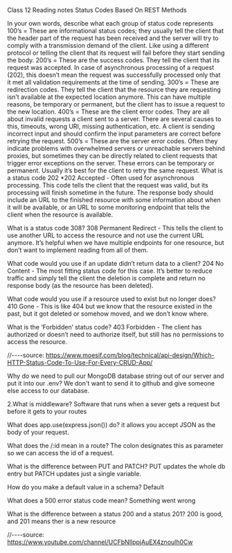 Class 12 Reading notes
Status Codes Based On REST Methods

In your own words, describe what each group of status code represents
100’s = These are informational status codes; they usually tell the client that the header part of the request has been received and the server will try to comply with a transmission demand of the client. Like using a different protocol or telling the client that its request will fail before they start sending the body.
200’s = These are the success codes. They tell the client that its request was accepted. In case of asynchronous processing of a request (202), this doesn’t mean the request was successfully processed only that it met all validation requirements at the time of sending.
300’s = These are redirection codes. They tell the client that the resource they are requesting isn’t available at the expected location anymore. This can have multiple reasons, be temporary or permanent, but the client has to issue a request to the new location.
400’s = These are the client error codes. They are all about invalid requests a client sent to a server. There are several causes to this, timeouts, wrong URI, missing authentication, etc. A client is sending incorrect input and should confirm the input parameters are correct before retrying the request.
500’s = These are the server error codes. Often they indicate problems with overwhelmed servers or unreachable servers behind proxies, but sometimes they can be directly related to client requests that trigger error exceptions on the server. These errors can be temporary or permanent. Usually it’s best for the client to retry the same request.
What is a status code 202 *202 Accepted - Often used for asynchronous processing. This code tells the client that the request was valid, but its processing will finish sometime in the future. The response body should include an URL to the finished resource with some information about when it will be available, or an URL to some monitoring endpoint that tells the client when the resource is available.

What is a status code 308? 308 Permanent Redirect - This tells the client to use another URL to access the resource and not use the current URL anymore. It’s helpful when we have multiple endpoints for one resource, but don’t want to implement reading from all of them.

What code would you use if an update didn’t return data to a client? 204 No Content - The most fitting status code for this case. It’s better to reduce traffic and simply tell the client the deletion is complete and return no response body (as the resource has been deleted).

What code would you use if a resource used to exist but no longer does? 410 Gone - This is like 404 but we know that the resource existed in the past, but it got deleted or somehow moved, and we don’t know where.

What is the ‘Forbidden’ status code? 403 Forbidden - The client has authorized or doesn’t need to authorize itself, but still has no permissions to access the resource.

//----source: https://www.moesif.com/blog/technical/api-design/Which-HTTP-Status-Code-To-Use-For-Every-CRUD-App/

Why do we need to pull our MongoDB database string out of our server and put it into our .env? We don't want to send it to github and give someone else access to our database.

2.What is middleware? Software that runs when a sever gets a request but before it gets to your routes

What does app.use(express.json()) do? it allows you accept JSON as the body of your request.

What does the /:id mean in a route? The colon designates this as parameter so we can access the id of a request.

What is the difference between PUT and PATCH? PUT updates the whole db entry but PATCH updates just a single variable.

How do you make a default value in a schema? Default

What does a 500 error status code mean? Something went wrong

What is the difference between a status 200 and a status 201? 200 is good, and 201 means ther is a new resource

//----source: https://www.youtube.com/channel/UCFbNIlppjAuEX4znoulh0Cw